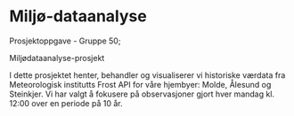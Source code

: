 # Miljø-dataanalyse
Prosjektoppgave - Gruppe 50;

Miljødataanalyse-prosjekt

I dette prosjektet henter, behandler og visualiserer vi historiske værdata fra Meteorologisk institutts Frost API for våre hjembyer: Molde, Ålesund og Steinkjer. Vi har valgt å fokusere på observasjoner gjort hver mandag kl. 12:00 over en periode på 10 år.

